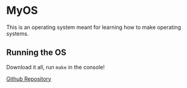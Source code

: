 # MyOS
This is an operating system meant for learning how to make operating systems.


## Running the OS
Download it all, run `make` in the console!

[Github Repository](https://github.com/SLee413/myos.git)
